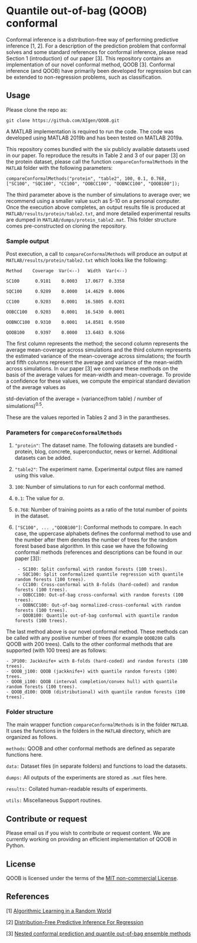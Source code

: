 
# Quantile out-of-bag (QOOB) conformal
Conformal inference is a distribution-free way of performing predictive inference [1, 2]. For a description of the prediction problem that conformal solves and some standard references for conformal inference, please read Section 1 (introduction) of our paper [3]. This repository contains an implementation of our novel conformal method, QOOB [3]. Conformal inference (and QOOB) have primarily been developed for regression but can be extended to non-regression problems, such as classification.

## Usage
Please clone the repo as:
			
	git clone https://github.com/AIgen/QOOB.git	

A MATLAB implementation is required to run the code. The code was developed using MATLAB 2019b and has been tested on MATLAB 2019a. 

This repository comes bundled with the six publicly available datasets used in our paper. To reproduce the results in Table 2 and 3 of our paper [3] on the protein dataset, please call the function `compareConformalMethods` in the `MATLAB` folder with the following parameters:

	compareConformalMethods("protein", "table2", 100, 0.1, 0.768, ["SC100", "SQC100", "CC100", "OOBCC100", "OOBNCC100", "QOOB100"]);
The third parameter above is the number of simulations to average over; we recommend using a smaller value such as 5-10 on a personal computer. Once the execution above completes, an output results file is produced at `MATLAB/results/protein/table2.txt`, and more detailed experimental results are dumped in `MATLAB/dumps/protein_table2.mat`. This folder structure comes pre-constructed on cloning the repository. 

### Sample output 
Post execution, a call to `compareConformalMethods` will produce an output at `MATLAB/results/protein/table2.txt` which looks like the following: 
	
	Method    Coverage  Var(<--)   Width  Var(<--)

	SC100      0.9181    0.0003   17.0677  0.3358

	SQC100     0.9289    0.0000   14.4629  0.0006

	CC100      0.9203    0.0001   16.5805  0.0201

	OOBCC100   0.9203    0.0001   16.5430  0.0001

	OOBNCC100  0.9310    0.0001   14.8581  0.9580

	QOOB100    0.9397    0.0000   13.6483  0.9266

The first column represents the method; the second column represents the average mean-coverage across simulations and the third column represents the estimated variance of the mean-coverage across simulations; the fourth and fifth columns represent the average and variance of the mean-width across simulations. In our paper [3] we compare these methods on the basis of the average values for mean-width and mean-coverage. To provide a confidence for these values, we compute the empirical standard deviation of the average values as 

std-deviation of the average = (variance(from table) / number of simulations)<sup>0.5</sup>.
	
These are the values reported in Tables 2 and 3 in the parantheses. 

### Parameters for `compareConformalMethods`
1. `"protein"`: The dataset name. The following datasets are bundled - protein, blog, concrete, superconductor, news or kernel. Additional datasets can be added. 
2. `"table2"`: The experiment name. Experimental output files are named using this value. 
3. `100`: Number of simulations to run for each conformal method. 
4. `0.1`: The value for $\alpha$. 
5. `0.768`: Number of training points as a ratio of the total number of points in the dataset. 
6. `["SC100", ... ,"QOOB100"]`: Conformal methods to compare. In each case, the uppercase alphabets defines the conformal method to use and the number after them denotes the number of trees for the random forest based base algorithm. In this case we have the following conformal methods (references and descriptions can be found in our paper [3]): 
	
		- SC100: Split conformal with random forests (100 trees). 
		- SQC100: Split conformalized quantile regression with quantile random forests (100 trees). 
		- CC100: Cross-conformal with 8-folds (hard-coded) and random forests (100 trees). 
		- OOBCC100: Out-of-bag cross-conformal with random forests (100 trees).
		- OOBNCC100: Out-of-bag normalized-cross-conformal with random forests (100 trees).
		- QOOB100: Quantile out-of-bag conformal with quantile random forests (100 trees). 

The last method above is our novel conformal method. These methods can be called with any positive number of trees (for example `QOOB200` calls QOOB with 200 trees). Calls to the other conformal methods that are supported (with 100 trees) are as follows: 

	- JP100: Jackknife+ with 8-folds (hard-coded) and random forests (100 trees).
	- QOOB_j100: QOOB (jackknife+) with quantile random forests (100) trees.
	- QOOB_i100: QOOB (interval completion/convex hull) with quantile random forests (100 trees).
	- QOOB_d100: QOOB (distributional) with quantile random forests (100 trees).

### Folder structure
The main wrapper function `compareConformalMethods` is in the folder `MATLAB`. It uses the functions in the folders in the `MATLAB` directory, which are organized as follows.

`methods`: QOOB and other conformal methods are defined as separate functions here.

`data:` Dataset files (in separate folders) and functions to load the datasets.

`dumps:` All outputs of the experiments are stored as `.mat` files here. 

`results:` Collated human-readable results of experiments.  

`utils:` Miscellaneous Support  routines. 

## Contribute or request 
Please email us if you wish to contribute or request content. We are currently working on providing an efficient implementation of QOOB in Python. 

## License
QOOB is licensed under the terms of the [MIT non-commercial License](LICENSE).

## References
[1] [Algorithmic Learning in a Random World](https://link.springer.com/book/10.1007/b106715)

[2] [Distribution-Free Predictive Inference For Regression](https://arxiv.org/abs/1604.04173)

[3] [Nested conformal prediction and quantile out-of-bag ensemble methods](https://arxiv.org/abs/1910.10562)
